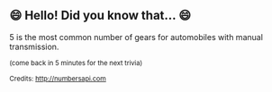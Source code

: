 ## :smile: Hello! Did you know that... :smile:
5 is the most common number of gears for automobiles with manual transmission.

<sup>(come back in 5 minutes for the next trivia)</sup>


<sup>Credits: http://numbersapi.com</sup>
